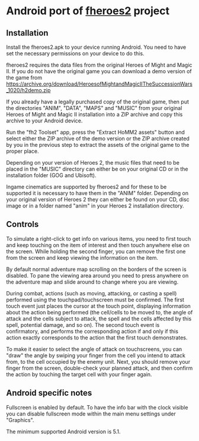# Android port of [**fheroes2**](README.md) project

## Installation
Install the fheroes2.apk to your device running Android. You need to have set the necessary permissions on your device to
do this.

fheroes2 requires the data files from the original Heroes of Might and Magic II. If you do not have the original game you
can download a demo version of the game from https://archive.org/download/HeroesofMightandMagicIITheSuccessionWars_1020/h2demo.zip

If you already have a legally purchased copy of the original game, then put the directories "ANIM", "DATA", "MAPS" and "MUSIC"
from your original Heroes of Might and Magic II installation into a ZIP archive and copy this archive to your Android device.

Run the "fh2 Toolset" app, press the "Extract HoMM2 assets" button and select either the ZIP archive of the demo version or the
ZIP archive created by you in the previous step to extract the assets of the original game to the proper place.

Depending on your version of Heroes 2, the music files that need to be placed in the "MUSIC" directory can either be on your
original CD or in the installation folder (GOG and Ubisoft).

Ingame cinematics are supported by fheroes2 and for these to be supported it is necessary to have them in the "ANIM" folder.
Depending on your original version of Heroes 2 they can either be found on your CD, disc image or in a folder named "anim" in
your Heroes 2 installation directory.

## Controls
To simulate a right-click to get info on various items, you need to first touch and keep touching on the item of interest
and then touch anywhere else on the screen. While holding the second finger, you can remove the first one from the screen
and keep viewing the information on the item.

By default normal adventure map scrolling on the borders of the screen is disabled. To pane the viewing area around you
need to press anywhere on the adventure map and slide around to change where you are viewing.

During combat, actions (such as moving, attacking, or casting a spell) performed using the touchpad/touchscreen must be
confirmed. The first touch event just places the cursor at the touch point, displaying information about the action being
performed (the cell/cells to be moved to, the angle of attack and the cells subject to attack, the spell and the cells
affected by this spell, potential damage, and so on). The second touch event is confirmatory, and performs the corresponding
action if and only if this action exactly corresponds to the action that the first touch demonstrates.

To make it easier to select the angle of attack on touchscreens, you can "draw" the angle by swiping your finger from the cell you
intend to attack from, to the cell occupied by the enemy unit. Next, you should remove your finger from the screen, double-check
your planned attack, and then confirm the action by touching the target cell with your finger again.

## Android specific notes
Fullscreen is enabled by default. To have the info bar with the clock visible you can disable fullscreen mode within the
main menu settings under "Graphics".

The minimum supported Android version is 5.1.
